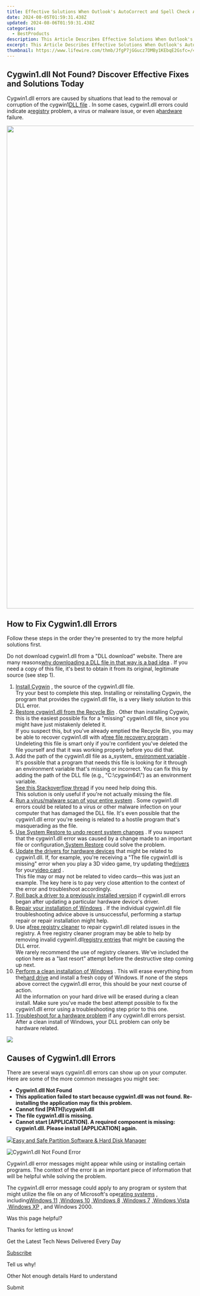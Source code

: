 ```yaml
---
title: Effective Solutions When Outlook's AutoCorrect and Spell Check Are Not Working Properly
date: 2024-08-05T01:59:31.438Z
updated: 2024-08-06T01:59:31.438Z
categories:
  - BestProducts
description: This Article Describes Effective Solutions When Outlook's AutoCorrect and Spell Check Are Not Working Properly
excerpt: This Article Describes Effective Solutions When Outlook's AutoCorrect and Spell Check Are Not Working Properly
thumbnail: https://www.lifewire.com/thmb/JfgP7jGGucz7DMBy1KEbqE2Gsfc=/400x300/filters:no_upscale():max_bytes(150000):strip_icc():format(webp)/christin-hume-hBuwVLcYTnA-unsplash-ea1e6d15b4944d90b6f1e46306e2d896.jpg
---
```


## Cygwin1.dll Not Found? Discover Effective Fixes and Solutions Today
 Cygwin1.dll errors are caused by situations that lead to the removal or corruption of the cygwin1[DLL file](https://www.lifewire.com/what-is-a-dll-file-2625852) . In some cases, cygwin1.dll errors could indicate a[registry](https://www.lifewire.com/windows-registry-2625992) problem, a virus or malware issue, or even a[hardware](https://www.lifewire.com/computer-hardware-2625895) failure.

<!-- affiliate ads begin -->
<a href="https://boody-eco-wear.pxf.io/c/5597632/1572622/13846" target="_top" id="1572622"><img src="//a.impactradius-go.com/display-ad/13846-1572622" border="0" alt="" width="1000" height="1298"/></a><img height="0" width="0" src="https://imp.pxf.io/i/5597632/1572622/13846" style="position:absolute;visibility:hidden;" border="0" />
<!-- affiliate ads end -->
## How to Fix Cygwin1.dll Errors

 Follow these steps in the order they're presented to try the more helpful solutions first.

 Do not download cygwin1.dll from a "DLL download" website. There are many reasons[why downloading a DLL file in that way is a bad idea](https://www.lifewire.com/important-reasons-not-to-download-dll-files-2624455) . If you need a copy of this file, it's best to obtain it from its original, legitimate source (see step 1).

1. [Install Cygwin](http://www.cygwin.com/) , the source of the cygwin1.dll file.  
 Try your best to complete this step. Installing or reinstalling Cygwin, the program that provides the cygwin1.dll file, is a very likely solution to this DLL error.
2. [Restore cygwin1.dll from the Recycle Bin](https://www.lifewire.com/how-to-restore-deleted-files-from-the-recycle-bin-2624515) . Other than installing Cygwin, this is the easiest possible fix for a "missing" cygwin1.dll file, since you might have just mistakenly deleted it.  
 If you suspect this, but you've already emptied the Recycle Bin, you may be able to recover cygwin1.dll with a[free file recovery program](https://www.lifewire.com/free-data-recovery-software-tools-2622893) .  
 Undeleting this file is smart only if you're confident you've deleted the file yourself and that it was working properly before you did that.
3. Add the path of the cygwin1.dll file as a_system_ [environment variable](https://www.lifewire.com/what-are-environment-variables-2625868) .  
 It's possible that a program that needs this file is looking for it through an environment variable that's missing or incorrect. You can fix this by adding the path of the DLL file (e.g., "C:\\cygwin64\\") as an environment variable.  
[See this Stackoverflow thread](https://stackoverflow.com/questions/6752578/the-program-cant-start-because-cygwin1-dll-is-missing-in-eclipse-cdt) if you need help doing this.  
 This solution is only useful if you're not actually missing the file.
4. [Run a virus/malware scan of your entire system](https://www.lifewire.com/properly-scan-your-computer-for-viruses-and-other-malware-2624526) . Some cygwin1.dll errors could be related to a virus or other malware infection on your computer that has damaged the DLL file. It's even possible that the cygwin1.dll error you're seeing is related to a hostile program that's masquerading as the file.
5. [Use System Restore to undo recent system changes](https://www.lifewire.com/how-to-use-system-restore-in-windows-2626131) . If you suspect that the cygwin1.dll error was caused by a change made to an important file or configuration,[System Restore](https://www.lifewire.com/what-is-system-restore-2626022) could solve the problem.
6. [Update the drivers for hardware devices](https://www.lifewire.com/how-to-update-drivers-in-windows-2619214) that might be related to cygwin1.dll. If, for example, you're receiving a "The file cygwin1.dll is missing" error when you play a 3D video game, try updating the[drivers](https://www.lifewire.com/what-is-a-device-driver-2625796) for your[video card](https://www.lifewire.com/what-is-a-video-card-2618161) .  
 This file may or may not be related to video cards—this was just an example. The key here is to pay very close attention to the context of the error and troubleshoot accordingly.
7. [Roll back a driver to a previously installed version](https://www.lifewire.com/how-to-roll-back-a-driver-in-windows-2619217) if cygwin1.dll errors began after updating a particular hardware device's driver.
8. [Repair your installation of Windows](https://www.lifewire.com/how-do-i-automatically-repair-windows-problems-2624907) . If the individual cygwin1.dll file troubleshooting advice above is unsuccessful, performing a startup repair or repair installation might help.
9. Use a[free registry cleaner](https://www.lifewire.com/free-registry-cleaners-2626176) to repair cygwin1.dll related issues in the registry. A free registry cleaner program may be able to help by removing invalid cygwin1.dll[registry entries](https://www.lifewire.com/what-is-a-registry-key-2625999) that might be causing the DLL error.  
 We rarely recommend the use of registry cleaners. We've included the option here as a "last resort" attempt before the destructive step coming up next.
10. [Perform a clean installation of Windows](https://www.lifewire.com/how-to-clean-install-windows-2624904) . This will erase everything from the[hard drive](https://www.lifewire.com/what-is-a-hard-disk-drive-2618152) and install a fresh copy of Windows. If none of the steps above correct the cygwin1.dll error, this should be your next course of action.  
 All the information on your hard drive will be erased during a clean install. Make sure you've made the best attempt possible to fix the cygwin1.dll error using a troubleshooting step prior to this one.
11. [Troubleshoot for a hardware problem](https://www.lifewire.com/fix-a-dll-issue-caused-by-a-hardware-problem-2624493) if any cygwin1.dll errors persist. After a clean install of Windows, your DLL problem can only be hardware related.

<!-- affiliate ads begin -->
<a href="https://store.bitdefender.com/affiliate.php?ACCOUNT=BITLATIN&AFFILIATE=108875&PATH=http%3A%2F%2Fwww.bitdefender.com%2Fbusiness%3FAFFILIATE%3D108875%26RESOURCE%3D30%2525%2BOff%2Ball%2BGravityZone%2BProducts"><img src="https://www.bitdefender.com/content/dam/bitdefender/business/campaign/1200X628.png" border="0"></a>
<!-- affiliate ads end -->
## Causes of Cygwin1.dll Errors

 There are several ways cygwin1.dll errors can show up on your computer. Here are some of the more common messages you might see:

* **Cygwin1.dll Not Found**
* **This application failed to start because cygwin1.dll was not found. Re-installing the application may fix this problem.**
* **Cannot find \[PATH\]\\cygwin1.dll**
* **The file cygwin1.dll is missing.**
* **Cannot start \[APPLICATION\]. A required component is missing: cygwin1.dll. Please install \[APPLICATION\] again.**

<!-- affiliate ads begin -->
<a href="https://secure.2checkout.com/order/checkout.php?PRODS=22741618&QTY=1&AFFILIATE=108875&CART=1"><img src="https://www.diskpart.com/resource/images/index/dp-index-img-banner-people@2x.png" border="0">Easy and Safe Partition Software & Hard Disk Manager</a>
<!-- affiliate ads end -->
![Cygwin1.dll Not Found Error](https://www.lifewire.com/thmb/I6jgwW-jZA_zrd0Y72kCF8AHS_8=/1500x0/filters:no_upscale():max_bytes(150000):strip_icc():format(webp)/cygwin1-dll-error-message-a0253fe081a044c3aa2502b3ac420aaa.png)

 Cygwin1.dll error messages might appear while using or installing certain programs. The context of the error is an important piece of information that will be helpful while solving the problem.

 The cygwin1.dll error message could apply to any program or system that might utilize the file on any of Microsoft's ope[rating systems](https://www.lifewire.com/operating-systems-2625912) , including[Windows 11](https://www.lifewire.com/windows-11-5188930) ,[Windows 10](https://www.lifewire.com/windows-10-2626217) ,[Windows 8](https://www.lifewire.com/windows-8-2626235) ,[Windows 7](https://www.lifewire.com/windows-7-2626265) ,[Windows Vista](https://www.lifewire.com/windows-vista-2626311) ,[Windows XP](https://www.lifewire.com/windows-xp-2626354) , and Windows 2000.

Was this page helpful?

Thanks for letting us know!

 Get the Latest Tech News Delivered Every Day

[Subscribe](https://www.lifewire.com/#)

Tell us why!

 Other  Not enough details  Hard to understand

 Submit

<ins class="adsbygoogle"
     style="display:block"
     data-ad-format="autorelaxed"
     data-ad-client="ca-pub-7571918770474297"
     data-ad-slot="1223367746"></ins>



<ins class="adsbygoogle"
     style="display:block"
     data-ad-client="ca-pub-7571918770474297"
     data-ad-slot="8358498916"
     data-ad-format="auto"
     data-full-width-responsive="true"></ins>
